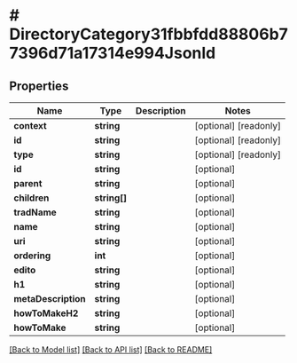 # # DirectoryCategory31fbbfdd88806b77396d71a17314e994Jsonld

## Properties

Name | Type | Description | Notes
------------ | ------------- | ------------- | -------------
**context** | **string** |  | [optional] [readonly]
**id** | **string** |  | [optional] [readonly]
**type** | **string** |  | [optional] [readonly]
**id** | **string** |  | [optional]
**parent** | **string** |  | [optional]
**children** | **string[]** |  | [optional]
**tradName** | **string** |  | [optional]
**name** | **string** |  | [optional]
**uri** | **string** |  | [optional]
**ordering** | **int** |  | [optional]
**edito** | **string** |  | [optional]
**h1** | **string** |  | [optional]
**metaDescription** | **string** |  | [optional]
**howToMakeH2** | **string** |  | [optional]
**howToMake** | **string** |  | [optional]

[[Back to Model list]](../../README.md#models) [[Back to API list]](../../README.md#endpoints) [[Back to README]](../../README.md)
